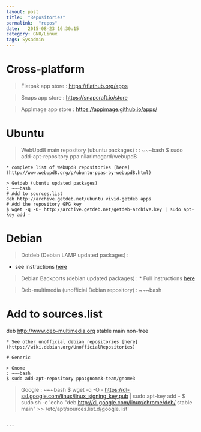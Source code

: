 ```yaml
---
layout: post
title:  "Repositories"
permalink:  "repos"
date:   2015-08-23 16:30:15
category: GNU/Linux
tags: Sysadmin
---
```


# Cross-platform

> Flatpak app store
: 
[ https://flathub.org/apps ]( https://flathub.org/apps )

> Snaps app store
: 
[ https://snapcraft.io/store ]( https://snapcraft.io/store )

> AppImage app store
: 
[ https://appimage.github.io/apps/ ]( https://appimage.github.io/apps/ )

# Ubuntu

> WebUpd8 main repository (ubuntu packages)
: 
: ~~~bash
$ sudo add-apt-repository ppa:nilarimogard/webupd8
~~~
* complete list of WebUpd8 repositories [here](http://www.webupd8.org/p/ubuntu-ppas-by-webupd8.html)

> Getdeb (ubuntu updated packages)
: ~~~bash
# Add to sources.list
deb http://archive.getdeb.net/ubuntu vivid-getdeb apps
# Add the repository GPG key
$ wget -q -O- http://archive.getdeb.net/getdeb-archive.key | sudo apt-key add -
~~~


# Debian

> Dotdeb (Debian LAMP updated packages)
: 
* see instructions [here](https://www.dotdeb.org/instructions/)

> Debian Backports (debian updated packages)
: * Full instructions [here](http://backports.debian.org/)

> Deb-multimedia (unofficial Debian repository)
: ~~~bash
# Add to sources.list
deb http://www.deb-multimedia.org stable main non-free
~~~
* See other unofficial debian repositories [here](https://wiki.debian.org/UnofficialRepositories)

# Generic

> Gnome
: ~~~bash
$ sudo add-apt-repository ppa:gnome3-team/gnome3
~~~

> Google
: ~~~bash
$ wget -q -O - https://dl-ssl.google.com/linux/linux_signing_key.pub | sudo apt-key add -
$ sudo sh -c 'echo "deb http://dl.google.com/linux/chrome/deb/ stable main" >> /etc/apt/sources.list.d/google.list'
~~~

---

